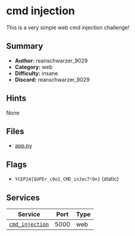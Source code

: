 # cmd injection
This is a very simple web cmd injection challenge!

## Summary
- **Author:** reanschwarzer_9029
- **Category:** web
- **Difficulty:** insane
- **Discord:** reanschwarzer_9029

## Hints
None

## Files
- [app.py](dist/app.py)

## Flags
- `YCEP24{$UPEr_c0o1_CMD_inJec7!On}` (static)

## Services
| Service | Port | Type |
| ------- | ---- | ---- |
| [`cmd_injection`](service/cmd_injection) | 5000 | web |
